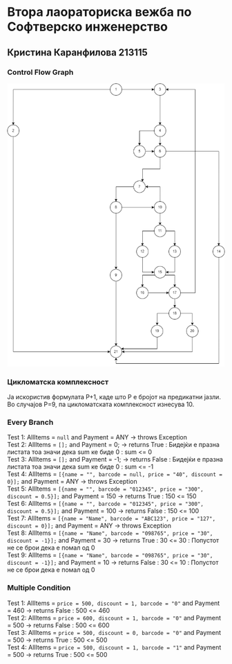 # Втора лаораториска вежба по Софтверско инженерство

## Кристина Каранфилова 213115

### Control Flow Graph
![image](./CFG.png)

### Цикломатска комплексност
Ја искористив формулата P+1, каде што P е бројот на предикатни јазли. Во случајoв P=9, па цикломатската комплексност изнесува 10.

### Every Branch

Test 1: AllItems = `null` and Payment = ANY -> throws Exception  
Test 2: AllItems = `[];` and Payment = 0; -> returns True : Бидејќи е празна листата тоа значи дека sum ке биде 0 : sum <= 0  
Test 3: AllItems = `[];` and Payment = -1; -> returns False : Бидејќи е празна листата тоа значи дека sum ке биде 0 : sum <= -1  
Test 4: AllItems = `[{name = "", barcode = null, price = "40", discount = 0}];` and Payment = ANY -> throws Exception  
Test 5: AllItems = `[{name = "", barcode = "012345", price = "300", discount = 0.5}];` and Payment = 150 -> returns True : 150 <= 150  
Test 6: AllItems = `[{name = "", barcode = "012345", price = "300", discount = 0.5}];` and Payment = 100 -> returns False : 150 <= 100  
Test 7: AllItems = `[{name = "Name", barcode = "ABC123", price = "127", discount = 0}];` and Payment = ANY -> throws Exception  
Test 8: AllItems = `[{name = "Name", barcode = "098765", price = "30", discount = -1}];` and Payment = 30 -> returns True : 30 <= 30 : Попустот не се брои дека е помал од 0  
Test 9: AllItems = `[{name = "Name", barcode = "098765", price = "30", discount = -1}];` and Payment = 10 -> returns False : 30 <= 10 : Попустот не се брои дека е помал од 0  


### Multiple Condition
Test 1: AllItems = `price = 500, discount = 1, barcode = "0"` and Payment = 460 -> returns False : 500 <= 460  
Test 2: AllItems = `price = 600, discount = 1, barcode = "0"` and Payment = 500 -> returns False : 500 <= 600  
Test 3: AllItems = `price = 500, discount = 0, barcode = "0"` and Payment = 500 -> returns True : 500 <= 500  
Test 4: AllItems = `price = 500, discount = 1, barcode = "1"` and Payment = 500 -> returns True : 500 <= 500  
